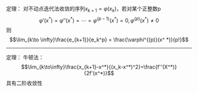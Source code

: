 定理：
对不动点迭代法收敛的序列$x_{k+1}=\varphi(x_k)$，若对某个正整数p
$$\varphi '(x^*) = \varphi ''(x^*)=\cdots = \varphi ^{(p-1)}(x^*)=0, \varphi ^{(p)}(x^*) \neq 0 $$
则$$\lim_{k\to \infty}\frac{e_{k+1}}{e_k^p} = \frac{\varphi^{(p)}(x^ *)}{p!}$$

---
定理：
牛顿法：
$$\lim_{k\to\infty}\frac{x_{k+1}-x^*}{(x_k-x^*)^2}=\frac{f''(X^*)}{2f'(x^*)}$$
具有二阶收敛性
<!--stackedit_data:
eyJoaXN0b3J5IjpbLTIwNzU0NjY5N119
-->